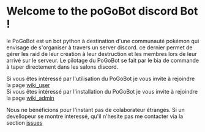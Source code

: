 # Welcome to the poGoBot discord Bot !

le PoGoBot est un bot python à destination d'une communauté pokémon qui envisage de s'organiser à travers un server discord. ce dernier permet de gérer les raid de leur création à leur destruction et les membres lors de leur arrivé sur le serveur. Le pilotage du PoGoBot se fait par le bia de commande à taper directement dans les salons discord.  
  
Si vous êtes intéressé par l'utilisation du PoGoBot je vous invite à rejoindre la page [wiki_user](https://github.com/12rambau/poGoBot/wiki/wiki_user)  
Si vous êtes intéressé par l'installation du PoGoBot je vous invite à rejoindre la page [wiki_admin](https://github.com/12rambau/poGoBot/wiki/wiki_admin)  
  
Nous ne bénéficions pour l'instant pas de colaborateur étrangés. Si un devellopeur se montre interessé, qu'il n'hesite pas me contacter via la section [issues](https://github.com/12rambau/poGoBot/issues)
